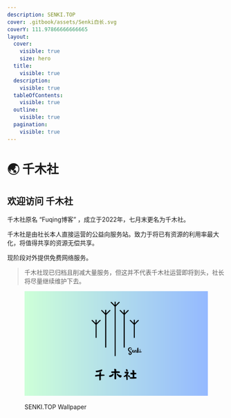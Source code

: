 ```yaml
---
description: SENKI.TOP
cover: .gitbook/assets/Senki白长.svg
coverY: 111.97866666666665
layout:
  cover:
    visible: true
    size: hero
  title:
    visible: true
  description:
    visible: true
  tableOfContents:
    visible: true
  outline:
    visible: true
  pagination:
    visible: true
---
```


# 🌏 千木社

## 欢迎访问 千木社

千木社原名 “Fuqing博客” ，成立于2022年，七月末更名为千木社。

千木社是由社长本人直接运营的公益向服务站。致力于将已有资源的利用率最大化，将值得共享的资源无偿共享。

现阶段对外提供免费网络服务。

> 千木社现已归档且削减大量服务，但这并不代表千木社运营即将到头，社长将尽量继续维护下去。

<figure><img src=".gitbook/assets/Senki彩长.svg" alt=""><figcaption><p>SENKI.TOP Wallpaper</p></figcaption></figure>
